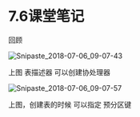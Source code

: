 # 7.6课堂笔记

回顾

![Snipaste_2018-07-06_09-07-43](E:\!Y\Desktop\Snipaste_2018-07-06_09-07-43.jpg)

上图  表描述器 可以创建协处理器   

![Snipaste_2018-07-06_09-07-57](E:\!Y\Desktop\Snipaste_2018-07-06_09-07-57.jpg)

上图，创建表的时候 可以指定 预分区键

